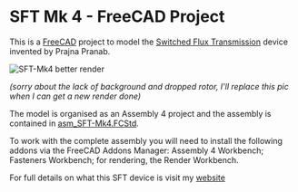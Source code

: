 # SFT Mk 4 - FreeCAD Project
This is a [FreeCAD](https://freecad.org/) project to model the [Switched Flux Transmission](https://tomboy-pink.co.uk/SFT/) device invented by Prajna Pranab.

![SFT-Mk4 better render](https://github.com/prajna-pranab/sft/assets/4018272/44b408cd-f7ac-476f-b79c-e943840d4240)

*(sorry about the lack of background and dropped rotor, I'll replace this pic when I can get a new render done)*

The model is organised as an Assembly 4 project and the assembly is contained in [asm_SFT-Mk4.FCStd](./asm_SFT-Mk4.FCStd).

To work with the complete assembly you will need to install the following  addons via the FreeCAD Addons Manager: Assembly 4 Workbench; Fasteners Workbench; for rendering, the Render Workbench.

For full details on what this SFT device is visit my [website](https://tomboy-pink.co.uk/SFT/)
